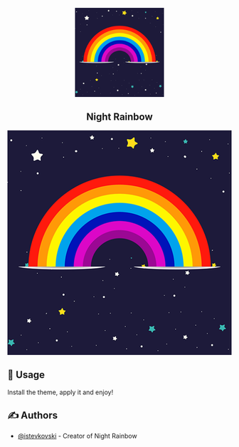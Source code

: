 <p align="center">
	<a href="" rel="noopener">
	<img width=200px height=200px src="icons/night-rainbow-vsc-icon.png" alt="Project logo"></a>
</p>

<h2 align="center">Night Rainbow</h2>

<div align="center">
	<img src="icons/night-rainbow-vsc-icon.png">
</div>

## 🎈 Usage <a name="usage"></a>

Install the theme, apply it and enjoy!


## ✍️ Authors <a name = "authors"></a>

- [@istevkovski](https://www.linkedin.com/in/allancarlos/) - Creator of Night Rainbow
